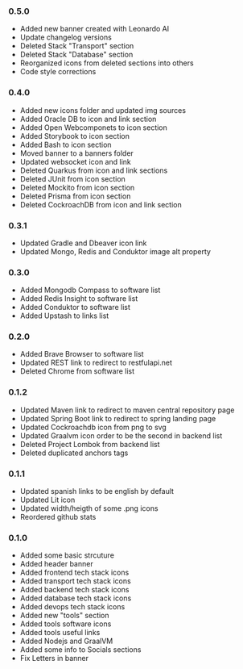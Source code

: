 ### 0.5.0
- Added new banner created with Leonardo AI
- Update changelog versions
- Deleted Stack "Transport" section
- Deleted Stack "Database" section
- Reorganized icons from deleted sections into others
- Code style corrections

### 0.4.0
- Added new icons folder and updated img sources
- Added Oracle DB to icon and link section
- Added Open Webcomponets to icon section
- Added Storybook to icon section
- Added Bash to icon section
- Moved banner to a banners folder
- Updated websocket icon and link
- Deleted Quarkus from icon and link sections
- Deleted JUnit from icon section
- Deleted Mockito from icon section
- Deleted Prisma from icon section
- Deleted CockroachDB from icon and link section

### 0.3.1
- Updated Gradle and Dbeaver icon link
- Updated Mongo, Redis and Conduktor image alt property

### 0.3.0
- Added Mongodb Compass to software list
- Added Redis Insight to software list
- Added Conduktor to software list
- Added Upstash to links list

### 0.2.0
- Added Brave Browser to software list
- Updated REST link to redirect to restfulapi.net
- Deleted Chrome from software list

### 0.1.2
- Updated Maven link to redirect to maven central repository page
- Updated Spring Boot link to redirect to spring landing page
- Updated Cockroachdb icon from png to svg
- Updated Graalvm icon order to be the second in backend list
- Deleted Project Lombok from backend list
- Deleted duplicated anchors tags

### 0.1.1
- Updated spanish links to be english by default
- Updated Lit icon
- Updated width/heigth of some .png icons
- Reordered github stats

### 0.1.0
- Added some basic strcuture
- Added header banner
- Added frontend tech stack icons
- Added transport tech stack icons
- Added backend tech stack icons
- Added database tech stack icons
- Added devops tech stack icons
- Added new "tools" section
- Added tools software icons
- Added tools useful links
- Added Nodejs and GraalVM
- Added some info to Socials sections
- Fix Letters in banner